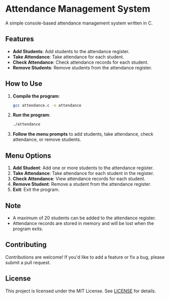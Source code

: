 # Attendance Management System

A simple console-based attendance management system written in C.

## Features

- **Add Students**: Add students to the attendance register.
- **Take Attendance**: Take attendance for each student.
- **Check Attendance**: Check attendance records for each student.
- **Remove Students**: Remove students from the attendance register.

## How to Use

1. **Compile the program**: 
    ```sh
    gcc attendance.c -o attendance
    ```
2. **Run the program**: 
    ```sh
    ./attendance
    ```
3. **Follow the menu prompts** to add students, take attendance, check attendance, or remove students.

## Menu Options

1. **Add Student**: Add one or more students to the attendance register.
2. **Take Attendance**: Take attendance for each student in the register.
3. **Check Attendance**: View attendance records for each student.
4. **Remove Student**: Remove a student from the attendance register.
5. **Exit**: Exit the program.

## Note

- A maximum of 20 students can be added to the attendance register.
- Attendance records are stored in memory and will be lost when the program exits.

## Contributing

Contributions are welcome! If you'd like to add a feature or fix a bug, please submit a pull request.

## License

This project is licensed under the MIT License. See [LICENSE](LICENSE) for details.
